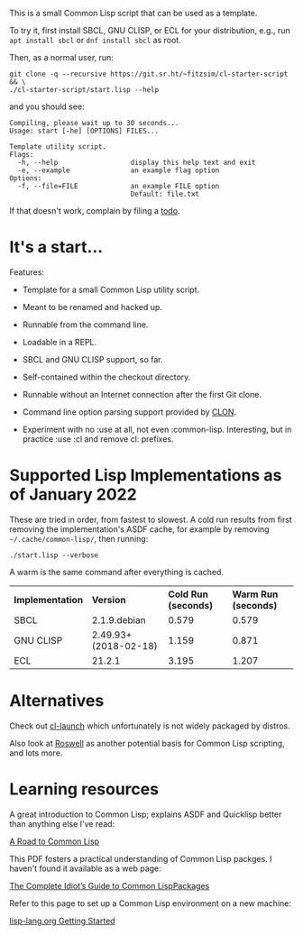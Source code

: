 This is a small Common Lisp script that can be used as a template.

To try it, first install SBCL, GNU CLISP, or ECL for your
distribution, e.g., run `apt install sbcl` or `dnf install sbcl` as
root.

Then, as a normal user, run:

	git clone -q --recursive https://git.sr.ht/~fitzsim/cl-starter-script && \
	./cl-starter-script/start.lisp --help

and you should see:

	Compiling, please wait up to 30 seconds...
	Usage: start [-he] [OPTIONS] FILES...

	Template utility script.
	Flags:
	  -h, --help                  display this help text and exit
	  -e, --example               an example flag option
	Options:
	  -f, --file=FILE             an example FILE option
	                              Default: file.txt

If that doesn't work, complain by filing a
[todo](https://todo.sr.ht/~fitzsim/cl-starter-script).

# It's a start...

Features:

* Template for a small Common Lisp utility script.

* Meant to be renamed and hacked up.

* Runnable from the command line.

* Loadable in a REPL.

* SBCL and GNU CLISP support, so far.

* Self-contained within the checkout directory.

* Runnable without an Internet connection after the first Git clone.

* Command line option parsing support provided by
  [CLON](https://github.com/didierverna/clon).

* Experiment with no :use at all, not even :common-lisp.  Interesting,
  but in practice :use :cl and remove cl: prefixes.

# Supported Lisp Implementations as of January 2022

These are tried in order, from fastest to slowest.  A cold run results
from first removing the implementation's ASDF cache, for example by
removing `~/.cache/common-lisp/`, then running:

    ./start.lisp --verbose

A warm is the same command after everything is cached.

<table>
  <tr>
    <th style="text-align:left;">Implementation</th>
    <th style="text-align:left;">Version</th>
    <th style="text-align:left;">Cold Run (seconds)</th>
    <th style="text-align:left;">Warm Run (seconds)</th>
  </tr>
  <tr>
    <td>SBCL</td>
    <td>2.1.9.debian</td>
    <td>0.579</td>
    <td>0.579</td>
  </tr>
  <tr>
    <td>GNU CLISP</td>
    <td>2.49.93+ (2018-02-18)</td>
    <td>1.159</td>
    <td>0.871</td>
  </tr>
  <tr>
    <td>ECL</td>
    <td>21.2.1</td>
    <td>3.195</td>
    <td>1.207</td>
  </tr>
</table>

# Alternatives

Check out [cl-launch](https://github.com/fare/cl-launch) which
unfortunately is not widely packaged by distros.

Also look at [Roswell](https://github.com/roswell/roswell) as another
potential basis for Common Lisp scripting, and lots more.

# Learning resources

A great introduction to Common Lisp; explains ASDF and Quicklisp
better than anything else I've read:

[A Road to Common Lisp](https://stevelosh.com/blog/2018/08/a-road-to-common-lisp/)

This PDF fosters a practical understanding of Common Lisp packges.  I
haven't found it available as a web page:

[The Complete Idiot’s Guide to Common LispPackages](http://index-of.es/Programming/Lisp/Lisp%20Mess/Erann%20Gat%20-%20Idiots%20Guide%20To%20Lisp%20Packages.pdf)

Refer to this page to set up a Common Lisp environment on a new
machine:

[lisp-lang.org Getting Started](https://lisp-lang.org/learn/getting-started/)
